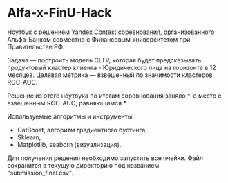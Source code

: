 # Alfa-x-FinU-Hack
Ноутбук с решением Yandex Contest соревнования, организованного Альфа-Банком совместно с Финансовым Университетом при Правительстве РФ.

Задача — построить модель CLTV, которая будет предсказывать продуктовый кластер клиента - Юридического лица на горизонте в 12 месяцев. Целевая метрика — взвешенный по значимости кластеров ROC-AUC.

Решение из этого ноутбука по итогам соревнования заняло *-е место с взвешенным ROC-AUC, равняющимся *.

Используемые алгоритмы и инструменты:
- CatBoost, алгоритм градиентного бустинга,
- Sklearn,
- Matplotlib, seaborn (визуализация).

Для получения решения необходимо запустить все ячейки. Файл сохранится в текущую директорию под названием "submission_final.csv".
